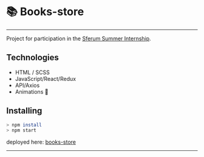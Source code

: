 # 📚 Books-store

---

Project for participation in the [Sferum Summer Internship](https://prof-sferum.ru/student#rec441214856).

## Technologies

- HTML / SCSS
- JavaScript/React/Redux
- API/Axios
- Animations 🎉

## Installing

```sh
> npm install
> npm start
```
deployed here: [books-store](https://muhammad-21.github.io/books-store/)

---